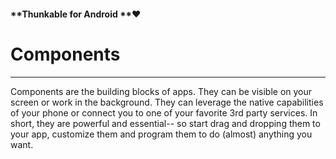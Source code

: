 #### **Thunkable for Android **❤

# Components

---

Components are the building blocks of apps. They can be visible on your screen or work in the background. They can leverage the native capabilities of your phone or connect you to one of your favorite 3rd party services.  In short, they are powerful and essential-- so start drag and dropping them to your app, customize them and program them to do \(almost\) anything you want.

